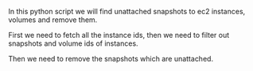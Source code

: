 In this python script we will find unattached snapshots to ec2 instances, volumes and remove them.

First we need to fetch all the instance ids, then we need to filter out snapshots and volume ids of instances.

Then we need to remove the snapshots which are unattached.
